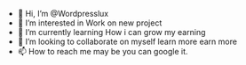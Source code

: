 - 👋 Hi, I’m @Wordpresslux
- 👀 I’m interested in Work on new project
- 🌱 I’m currently learning How i can grow my earning
- 💞️ I’m looking to collaborate on myself learn more earn more
- 📫 How to reach me may be you can google it.

<!---
Wordpresslux/Wordpresslux is a ✨ special ✨ repository because its `README.md` (this file) appears on your GitHub profile.
You can click the Preview link to take a look at your changes.
--->
